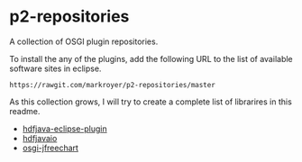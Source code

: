 # p2-repositories

A collection of OSGI plugin repositories.

To install the any of the plugins, add the following URL to the list of available software sites in eclipse.

```
https://rawgit.com/markroyer/p2-repositories/master
```

As this collection grows, I will try to create a complete list of librarires in this readme.

* [hdfjava-eclipse-plugin](https://github.com/markroyer/hdfjava-eclipse-plugin/)
* [hdfjavaio](https://github.com/markroyer/hdfjavaio/)
* [osgi-jfreechart](https://github.com/markroyer/osgi-jfreechart)
